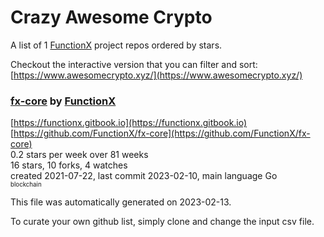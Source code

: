 # Crazy Awesome Crypto
A list of 1 [FunctionX](https://github.com/FunctionX) project repos ordered by stars.  

Checkout the interactive version that you can filter and sort: 
[https://www.awesomecrypto.xyz/](https://www.awesomecrypto.xyz/)  


### [fx-core](https://github.com/FunctionX/fx-core) by [FunctionX](https://github.com/FunctionX)  
  
[https://functionx.gitbook.io](https://functionx.gitbook.io)  
[https://github.com/FunctionX/fx-core](https://github.com/FunctionX/fx-core)  
0.2 stars per week over 81 weeks  
16 stars, 10 forks, 4 watches  
created 2021-07-22, last commit 2023-02-10, main language Go  
<sub><sup>blockchain</sup></sub>


This file was automatically generated on 2023-02-13.  

To curate your own github list, simply clone and change the input csv file.  